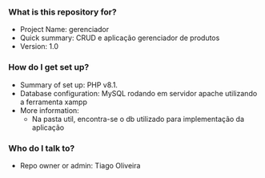 ### What is this repository for? ###

* Project Name: gerenciador
* Quick summary: CRUD e aplicação gerenciador de produtos
* Version: 1.0

### How do I get set up? ###

* Summary of set up: PHP v8.1.
* Database configuration: MySQL rodando em servidor apache utilizando a ferramenta xampp
* More information: 
  * Na pasta util, encontra-se o db utilizado para implementação da aplicação

### Who do I talk to? ###

* Repo owner or admin: Tiago Oliveira
